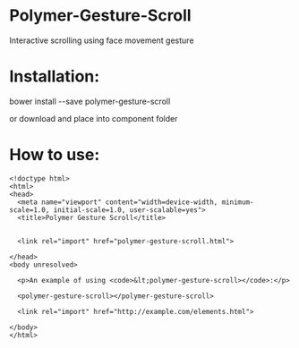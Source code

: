 Polymer-Gesture-Scroll
======================

Interactive scrolling using face movement gesture


Installation:
=============

bower install --save polymer-gesture-scroll

or download and place into component folder


How to use:
===========

```
<!doctype html>
<html>
<head>
  <meta name="viewport" content="width=device-width, minimum-scale=1.0, initial-scale=1.0, user-scalable=yes">
  <title>Polymer Gesture Scroll</title>


  <link rel="import" href="polymer-gesture-scroll.html">

</head>
<body unresolved>

  <p>An example of using <code>&lt;polymer-gesture-scroll></code>:</p>

  <polymer-gesture-scroll></polymer-gesture-scroll>

  <link rel="import" href="http://example.com/elements.html">

</body>
</html>

```
